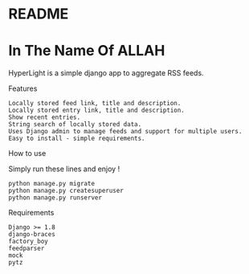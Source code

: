 # README
# In The Name Of ALLAH
HyperLight is a simple django app to aggregate RSS feeds.

Features

    Locally stored feed link, title and description.
    Locally stored entry link, title and description.
    Show recent entries.
    String search of locally stored data.
    Uses Django admin to manage feeds and support for multiple users.
    Easy to install - simple requirements.

How to use

Simply run these lines and enjoy !

    python manage.py migrate
    python manage.py createsuperuser
    python manage.py runserver
    
Requirements

    Django >= 1.8
    django-braces
    factory_boy
    feedparser
    mock
    pytz
